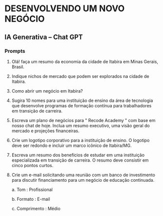 # DESENVOLVENDO UM NOVO NEGÓCIO

## IA Generativa – Chat GPT

### Prompts
1.	Olá! faça um resumo da economia da cidade de Itabira em Minas Gerais, Brasil.
2.	Indique nichos de mercado que podem ser explorados na cidade de Itabira.
3.	Como abrir um negócio em Itabira?
4.	Sugira 10 nomes para uma instituição de ensino da área de tecnologia que desenvolve programas de formação contínua para trabalhadores em transição de carreira.
5.	Escreva um plano de negócios para " Recode Academy " com base em nosso chat de hoje. Inclua um resumo executivo, uma visão geral do mercado e projeções financeiras.
6.	Crie um logotipo corporativo para a instituição de ensino. O logotipo deve ser redondo e incluir um marco icônico de Itabira/MG.
7.	Escreva um resumo dos benefícios de estudar em uma instituição especializada em transição de carreira. O resumo deve consistir em cinco pontos curtos.
8.	Crie um e-mail solicitando uma reunião com um banco de investimento para discutir financiamento para um negócio de educação continuada.

      a.	Tom : Profissional
  
      b.	Formato : E-mail
  
      c.	Comprimento : Médio



